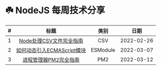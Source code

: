 #  ☘️ NodeJS 每周技术分享

| # | 标题 | 类别  | 日期 |
| :---: | :---: | :---: | :---: |
| 1 | [Node处理CSV文件完全指南](../articles/001/index.md) | CSV | 2022-02-26
| 2 | [如何动态引入ECMAScript模块](../articles/002/index.md) | ESModule | 2022-03-07
| 3 | [进程管理器PM2完全指南](../articles/003/index.md) | PM2 | 2022-03-12
